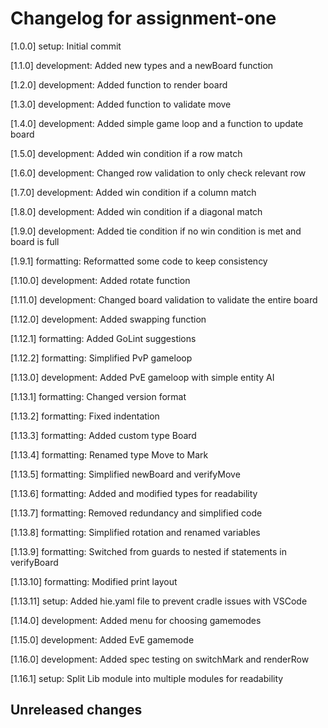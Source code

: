 # Changelog for assignment-one

[1.0.0] setup: Initial commit

[1.1.0] development: Added new types and a newBoard function

[1.2.0] development: Added function to render board

[1.3.0] development: Added function to validate move

[1.4.0] development: Added simple game loop and a function to update board

[1.5.0] development: Added win condition if a row match

[1.6.0] development: Changed row validation to only check relevant row

[1.7.0] development: Added win condition if a column match

[1.8.0] development: Added win condition if a diagonal match

[1.9.0] development: Added tie condition if no win condition is met and board is full

[1.9.1] formatting: Reformatted some code to keep consistency

[1.10.0] development: Added rotate function

[1.11.0] development: Changed board validation to validate the entire board

[1.12.0] development: Added swapping function

[1.12.1] formatting: Added GoLint suggestions

[1.12.2] formatting: Simplified PvP gameloop

[1.13.0] development: Added PvE gameloop with simple entity AI

[1.13.1] formatting: Changed version format

[1.13.2] formatting: Fixed indentation

[1.13.3] formatting: Added custom type Board

[1.13.4] formatting: Renamed type Move to Mark

[1.13.5] formatting: Simplified newBoard and verifyMove

[1.13.6] formatting: Added and modified types for readability

[1.13.7] formatting: Removed redundancy and simplified code

[1.13.8] formatting: Simplified rotation and renamed variables

[1.13.9] formatting: Switched from guards to nested if statements in verifyBoard

[1.13.10] formatting: Modified print layout

[1.13.11] setup: Added hie.yaml file to prevent cradle issues with VSCode

[1.14.0] development: Added menu for choosing gamemodes

[1.15.0] development: Added EvE gamemode

[1.16.0] development: Added spec testing on switchMark and renderRow

[1.16.1] setup: Split Lib module into multiple modules for readability

## Unreleased changes
